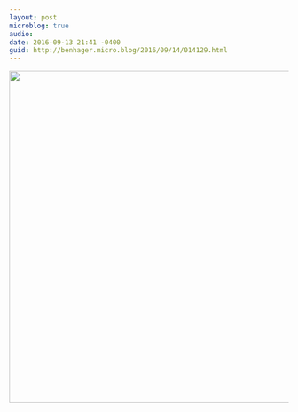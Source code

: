 ```yaml
---
layout: post
microblog: true
audio: 
date: 2016-09-13 21:41 -0400
guid: http://benhager.micro.blog/2016/09/14/014129.html
---
```



<img src="http://hager.blog/uploads/2017/18cd02550e.jpg" width="600" height="600" />
